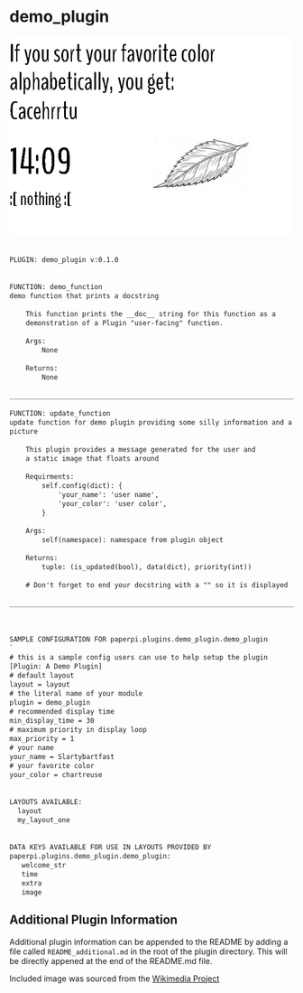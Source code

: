 # demo_plugin
![sample image for plugin demo_plugin](./demo_plugin_sample.png)
```
 
PLUGIN: demo_plugin v:0.1.0

 
FUNCTION: demo_function
demo function that prints a docstring
    
    This function prints the __doc__ string for this function as a 
    demonstration of a Plugin "user-facing" function.
    
    Args:
        None
        
    Returns:
        None
    
___________________________________________________________________________
 
FUNCTION: update_function
update function for demo plugin providing some silly information and a picture
    
    This plugin provides a message generated for the user and 
    a static image that floats around
    
    Requirments:
        self.config(dict): {
            'your_name': 'user name',
            'your_color': 'user color',
        }
        
    Args: 
        self(namespace): namespace from plugin object
    
    Returns:
        tuple: (is_updated(bool), data(dict), priority(int))

    # Don't forget to end your docstring with a "" so it is displayed
    
___________________________________________________________________________
 
 

SAMPLE CONFIGURATION FOR paperpi.plugins.demo_plugin.demo_plugin
`
# this is a sample config users can use to help setup the plugin
[Plugin: A Demo Plugin]
# default layout
layout = layout
# the literal name of your module
plugin = demo_plugin
# recommended display time
min_display_time = 30
# maximum priority in display loop
max_priority = 1
# your name
your_name = Slartybartfast
# your favorite color
your_color = chartreuse

 
LAYOUTS AVAILABLE:
  layout
  my_layout_one
 

DATA KEYS AVAILABLE FOR USE IN LAYOUTS PROVIDED BY paperpi.plugins.demo_plugin.demo_plugin:
   welcome_str
   time
   extra
   image
```

## Additional Plugin Information
Additional plugin information can be appended to the README by adding a file called `README_additional.md` in the root of the plugin directory. This will be directly appened at the end of the README.md file.


Included image was sourced from the [Wikimedia Project](https://commons.wikimedia.org/wiki/File:Acuminate_Leaf_\(PSF\).jpg)
